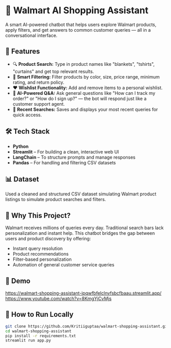 # 🛒 Walmart AI Shopping Assistant
A smart AI-powered chatbot that helps users explore Walmart products, apply filters, and get answers to common customer queries — all in a conversational interface.

## 🚀 Features
- 🔍 **Product Search:** Type in product names like "blankets", "tshirts", "curtains" and get top relevant results.
- 🎨 **Smart Filtering:** Filter products by color, size, price range, minimum rating, and return policy.
- ❤️ **Wishlist Functionality:** Add and remove items to a personal wishlist.
- 🧠 **AI-Powered Q&A:** Ask general questions like "How can I track my order?" or "How do I sign up?" — the bot will respond just like a customer support agent.
- 🧾 **Recent Searches:** Saves and displays your most recent queries for quick access.

## 🛠️ Tech Stack
- **Python**
- **Streamlit** – For building a clean, interactive web UI
- **LangChain** – To structure prompts and manage responses
- **Pandas** – For handling and filtering CSV datasets

## 📊 Dataset
Used a cleaned and structured CSV dataset simulating Walmart product listings to simulate product searches and filters.

## 📌 Why This Project?
Walmart receives millions of queries every day. Traditional search bars lack personalization and instant help. This chatbot bridges the gap between users and product discovery by offering:
- Instant query resolution
- Product recommendations
- Filter-based personalization
- Automation of general customer service queries

## 🎥 Demo
https://walmart-shopping-assistant-ipqwfbfelclnvfsbcfbaau.streamlit.app/
https://www.youtube.com/watch?v=8KmgYjCvMjs

## 📂 How to Run Locally
```bash
git clone https://github.com/Kritiiguptaa/walmart-shopping-assistant.git
cd walmart-shopping-assistant
pip install -r requirements.txt
streamlit run app.py
